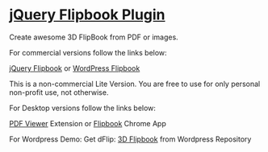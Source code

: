 # [jQuery Flipbook Plugin](https://dearflip.com/responsive-html5-flipbook-jquery-plugin/)
Create awesome 3D FlipBook from PDF or images.

For commercial versions follow the links below:

[jQuery Flipbook](https://dearflip.com/responsive-html5-flipbook-jquery-plugin/) or 
[WordPress Flipbook](https://dearflip.com/realistic-3d-flipbook-wordpress-plugin/)

This is a non-commercial Lite Version. You are free to use for only personal non-profit use, not otherwise.

For Desktop versions follow the links below:

[PDF Viewer](https://chrome.google.com/webstore/detail/pdf-to-flipbook-viewer-df/bbbnbmpdkfkndckfmcndgabefnmdedfp) Extension or 
[Flipbook](https://chrome.google.com/webstore/detail/pdf-flipbook-viewer-3d/ohckmemlgcohcakakmnpjchckcajpmdi) Chrome App

For Wordpress Demo: Get dFlip: [3D Flipbook](https://wordpress.org/plugins/3d-flipbook-dflip-lite/) from Wordpress Repository
